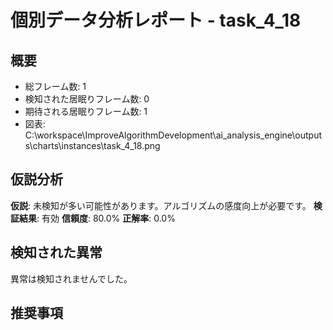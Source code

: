# 個別データ分析レポート - task_4_18

## 概要
- 総フレーム数: 1
- 検知された居眠りフレーム数: 0
- 期待される居眠りフレーム数: 1
 - 図表: C:\workspace\ImproveAlgorithmDevelopment\ai_analysis_engine\outputs\charts\instances\task_4_18.png

## 仮説分析
**仮説**: 未検知が多い可能性があります。アルゴリズムの感度向上が必要です。
**検証結果**: 有効
**信頼度**: 80.0%
**正解率**: 0.0%

## 検知された異常

異常は検知されませんでした。

## 推奨事項
